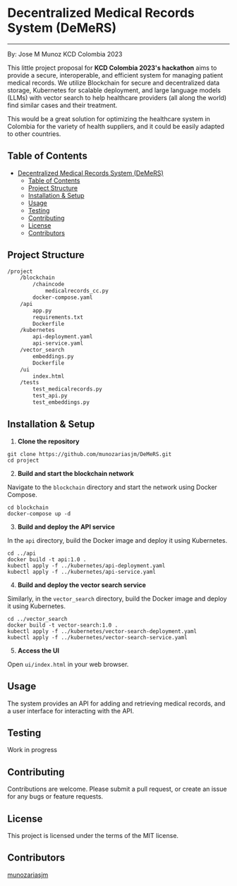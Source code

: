
# Decentralized Medical Records System (DeMeRS)
---


By: Jose M Munoz
KCD Colombia 2023

This little project proposal for **KCD Colombia 2023's hackathon** aims to provide a secure, interoperable, and efficient system for managing patient medical records. We utilize Blockchain for secure and decentralized data storage, Kubernetes for scalable deployment, and large language models (LLMs) with vector search to help healthcare providers (all along the world) find similar cases and their treatment.

This would be a great solution for optimizing the healthcare system in Colombia for the variety of health suppliers, and it could be easily adapted to other countries.

## Table of Contents

- [Decentralized Medical Records System (DeMeRS)](#decentralized-medical-records-system-demers)
  - [Table of Contents](#table-of-contents)
  - [Project Structure](#project-structure)
  - [Installation \& Setup](#installation--setup)
  - [Usage](#usage)
  - [Testing](#testing)
  - [Contributing](#contributing)
  - [License](#license)
  - [Contributors](#contributors)

## Project Structure

```bash
/project
    /blockchain
        /chaincode
            medicalrecords_cc.py
        docker-compose.yaml
    /api
        app.py
        requirements.txt
        Dockerfile
    /kubernetes
        api-deployment.yaml
        api-service.yaml
    /vector_search
        embeddings.py
        Dockerfile
    /ui
        index.html
    /tests
        test_medicalrecords.py
        test_api.py
        test_embeddings.py
```

## Installation & Setup

1. **Clone the repository**
```
git clone https://github.com/munozariasjm/DeMeRS.git
cd project
```

2. **Build and start the blockchain network**

Navigate to the `blockchain` directory and start the network using Docker Compose.
```
cd blockchain
docker-compose up -d
```

3. **Build and deploy the API service**

In the `api` directory, build the Docker image and deploy it using Kubernetes.
```
cd ../api
docker build -t api:1.0 .
kubectl apply -f ../kubernetes/api-deployment.yaml
kubectl apply -f ../kubernetes/api-service.yaml
```

4. **Build and deploy the vector search service**

Similarly, in the `vector_search` directory, build the Docker image and deploy it using Kubernetes.
```
cd ../vector_search
docker build -t vector-search:1.0 .
kubectl apply -f ../kubernetes/vector-search-deployment.yaml
kubectl apply -f ../kubernetes/vector-search-service.yaml
```

5. **Access the UI**

Open `ui/index.html` in your web browser.

## Usage

The system provides an API for adding and retrieving medical records, and a user interface for interacting with the API.

## Testing

Work in progress

## Contributing

Contributions are welcome. Please submit a pull request, or create an issue for any bugs or feature requests.

## License

This project is licensed under the terms of the MIT license.

## Contributors

[munozariasjm](https://github.com/munozariasjm)